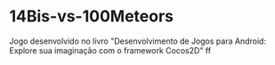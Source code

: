 # 14Bis-vs-100Meteors
Jogo desenvolvido no livro "Desenvolvimento de Jogos para Android: Explore sua imaginação com o framework Cocos2D"
ff
